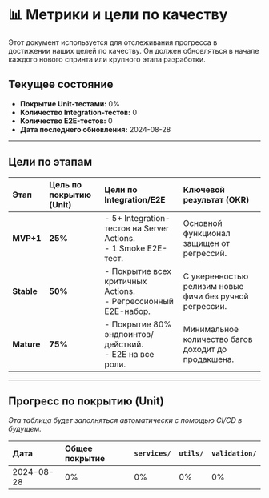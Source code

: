 # 📊 Метрики и цели по качеству

Этот документ используется для отслеживания прогресса в достижении наших целей по качеству. Он должен обновляться в начале каждого нового спринта или крупного этапа разработки.

## Текущее состояние

*   **Покрытие Unit-тестами:** 0%
*   **Количество Integration-тестов:** 0
*   **Количество E2E-тестов:** 0
*   **Дата последнего обновления:** 2024-08-28

---

## Цели по этапам

| Этап     | Цель по покрытию (Unit) | Цели по Integration/E2E                                | Ключевой результат (OKR)                                   |
| :------- | :---------------------- | :----------------------------------------------------- | :--------------------------------------------------------- |
| **MVP+1** | **25%**                 | - 5+ Integration-тестов на Server Actions.<br>- 1 Smoke E2E-тест. | Основной функционал защищен от регрессий.                  |
| **Stable** | **50%**                 | - Покрытие всех критичных Actions.<br>- Регрессионный E2E-набор. | С уверенностью релизим новые фичи без ручной регрессии.    |
| **Mature** | **75%**                 | - Покрытие 80% эндпоинтов/действий.<br>- E2E на все роли. | Минимальное количество багов доходит до продакшена.        |

---

## Прогресс по покрытию (Unit)

*Эта таблица будет заполняться автоматически с помощью CI/CD в будущем.*

| Дата       | Общее покрытие | `services/` | `utils/` | `validation/` |
| :--------- | :------------- | :---------- | :------- | :------------ |
| 2024-08-28 | 0%             | 0%          | 0%       | 0%            |